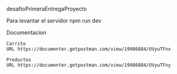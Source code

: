 desafioPrimeraEntregaProyecto

Para levantar el servidor
    npm run dev 
    
Documentacion 
    
    Carrito
    URL https://documenter.getpostman.com/view/19986884/UVyuTFnx  
    
    Productos
    URL https://documenter.getpostman.com/view/19986884/UVyuTFny
    
